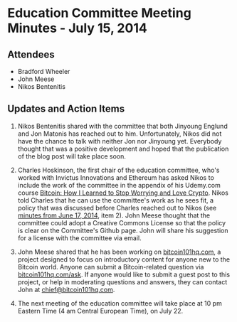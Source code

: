 # Education Committee Meeting Minutes - July 15, 2014

## Attendees

- Bradford Wheeler
- John Meese
- Nikos Bentenitis

## Updates and Action Items

1. Nikos Bentenitis shared with the committee that both Jinyoung Englund and Jon Matonis has reached out to him. Unfortunately, Nikos did not have the chance to talk with neither Jon nor Jinyoung yet. Everybody thought that was a positive development and hoped that the publication of the blog post will take place soon. 

2. Charles Hoskinson, the first chair of the education committee, who's worked with Invictus Innovations and Ethereum has asked Nikos to include the work of the committee in the appendix of his Udemy.com course [Bitcoin: How I Learned to Stop Worrying and Love Crypto](https://www.udemy.com/bitcoin-or-how-i-learned-to-stop-worrying-and-love-crypto/). Nikos told Charles that he can use the committee's work as he sees fit, a policy that was discussed before Charles reached out to Nikos (see [minutes from June 17, 2014](https://github.com/btcfoundationedcom/btcfoundationedcom.github.io/blob/master/minutes/2014-06-17.md), item 2). John Meese thought that the committee could adopt a Creative Commons License so that the policy is clear on the Committee's Github page. John will share his suggestion for a license with the committee via email.

3. John Meese shared that he has been working on [bitcoin101hq.com](http://bitcoin101hq.com), a project designed to focus on introductory content for anyone new to the Bitcoin world. Anyone can submit a Bitcoin-related question via [bitcoin101hq.com/ask](http://bitcoin101hq.com/ask/). If anyone would like to submit a guest post to this project, or help in moderating questions and answers, they can contact John at [chief@bitcoin101hq.com](mailt0:chief@bitcoin101hq.com).

4. The next meeting of the education committee will take place at 10 pm Eastern Time (4 am Central European Time), on July 22.



